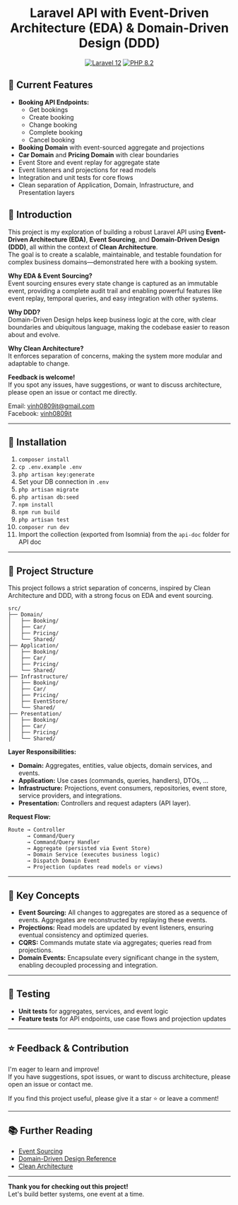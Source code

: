 <h1 align="center">
  Laravel API with Event-Driven Architecture (EDA) & Domain-Driven Design (DDD)
</h1>

<p align="center">
    <a href="https://laravel.com/"><img src="https://img.shields.io/badge/Laravel-12-FF2D20.svg?style=flat&logo=laravel" alt="Laravel 12"/></a>
    <a href="https://www.php.net/"><img src="https://img.shields.io/badge/PHP-8.2-777BB4.svg?style=flat&logo=php" alt="PHP 8.2"/></a>
</p>

## 🚀 Current Features

- **Booking API Endpoints:**
  - Get bookings
  - Create booking
  - Change booking
  - Complete booking
  - Cancel booking
- **Booking Domain** with event-sourced aggregate and projections
- **Car Domain** and **Pricing Domain** with clear boundaries
- Event Store and event replay for aggregate state
- Event listeners and projections for read models
- Integration and unit tests for core flows
- Clean separation of Application, Domain, Infrastructure, and Presentation layers

## 📘 Introduction

This project is my exploration of building a robust Laravel API using **Event-Driven Architecture (EDA)**, **Event Sourcing**, and **Domain-Driven Design (DDD)**, all within the context of **Clean Architecture**.  
The goal is to create a scalable, maintainable, and testable foundation for complex business domains—demonstrated here with a booking system.

**Why EDA & Event Sourcing?**  
Event sourcing ensures every state change is captured as an immutable event, providing a complete audit trail and enabling powerful features like event replay, temporal queries, and easy integration with other systems.

**Why DDD?**  
Domain-Driven Design helps keep business logic at the core, with clear boundaries and ubiquitous language, making the codebase easier to reason about and evolve.

**Why Clean Architecture?**  
It enforces separation of concerns, making the system more modular and adaptable to change.

**Feedback is welcome!**  
If you spot any issues, have suggestions, or want to discuss architecture, please open an issue or contact me directly.

Email: vinh0809it@gmail.com  
Facebook: [vinh0809it](https://www.facebook.com/vinh0809it/)

---

## 📗 Installation

1. `composer install`
2. `cp .env.example .env`
3. `php artisan key:generate`
4. Set your DB connection in `.env`
5. `php artisan migrate`
6. `php artisan db:seed`
7. `npm install`
8. `npm run build`
7. `php artisan test`
8. `composer run dev`
9. Import the collection (exported from Isomnia) from the `api-doc` folder for API doc

---

## 📁 Project Structure

This project follows a strict separation of concerns, inspired by Clean Architecture and DDD, with a strong focus on EDA and event sourcing.

```
src/
├── Domain/
│   ├── Booking/
│   ├── Car/
│   ├── Pricing/
│   └── Shared/
├── Application/
│   ├── Booking/
│   ├── Car/
│   ├── Pricing/
│   └── Shared/
├── Infrastructure/
│   ├── Booking/
│   ├── Car/
│   ├── Pricing/
│   ├── EventStore/
│   └── Shared/
├── Presentation/
│   ├── Booking/
│   ├── Car/
│   ├── Pricing/
│   └── Shared/
```

**Layer Responsibilities:**

- **Domain:** Aggregates, entities, value objects, domain services, and events.
- **Application:** Use cases (commands, queries, handlers), DTOs, ...
- **Infrastructure:** Projections, event consumers, repositories, event store, service providers, and integrations.
- **Presentation:** Controllers and request adapters (API layer).

**Request Flow:**

```
Route → Controller
      → Command/Query
      → Command/Query Handler
      → Aggregate (persisted via Event Store)
      → Domain Service (executes business logic)
      → Dispatch Domain Event
      → Projection (updates read models or views)
```

---

## 🧩 Key Concepts

- **Event Sourcing:** All changes to aggregates are stored as a sequence of events. Aggregates are reconstructed by replaying these events.
- **Projections:** Read models are updated by event listeners, ensuring eventual consistency and optimized queries.
- **CQRS:** Commands mutate state via aggregates; queries read from projections.
- **Domain Events:** Encapsulate every significant change in the system, enabling decoupled processing and integration.

---

## 🧪 Testing

- **Unit tests** for aggregates, services, and event logic
- **Feature tests** for API endpoints, use case flows and projection updates

---

## ⭐ Feedback & Contribution

I'm eager to learn and improve!  
If you have suggestions, spot issues, or want to discuss architecture, please open an issue or contact me.

If you find this project useful, please give it a star ⭐ or leave a comment!

---

## 📚 Further Reading

- [Event Sourcing](https://martinfowler.com/eaaDev/EventSourcing.html)
- [Domain-Driven Design Reference](https://domainlanguage.com/ddd/reference/)
- [Clean Architecture](https://8thlight.com/blog/uncle-bob/2012/08/13/the-clean-architecture.html)

---

**Thank you for checking out this project!**  
Let's build better systems, one event at a time.
